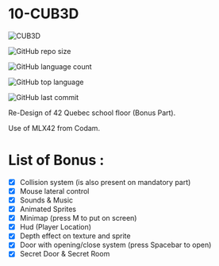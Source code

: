 # 10-CUB3D
![CUB3D](https://github.com/byaliego/42-project-badges/blob/main/badges/cub3d-bonus.png)

![GitHub repo size](https://img.shields.io/github/repo-size/xDeadpoolx/10-CUB3D?style=for-the-badge)

![GitHub language count](https://img.shields.io/github/languages/count/xDeadpoolx/10-CUB3D?style=for-the-badge)

![GitHub top language](https://img.shields.io/github/languages/top/xDeadpoolx/10-CUB3D?style=for-the-badge)

![GitHub last commit](https://img.shields.io/github/last-commit/xDeadpoolx/10-CUB3D?style=for-the-badge)

Re-Design of 42 Quebec school floor (Bonus Part).

Use of MLX42 from Codam.

# List of Bonus :
- [X] Collision system (is also present on mandatory part)
- [X] Mouse lateral control
- [X] Sounds & Music
- [X] Animated Sprites
- [X] Minimap (press M to put on screen)
- [X] Hud (Player Location)
- [X] Depth effect on texture and sprite
- [X] Door with opening/close system (press Spacebar to open)
- [X] Secret Door & Secret Room
